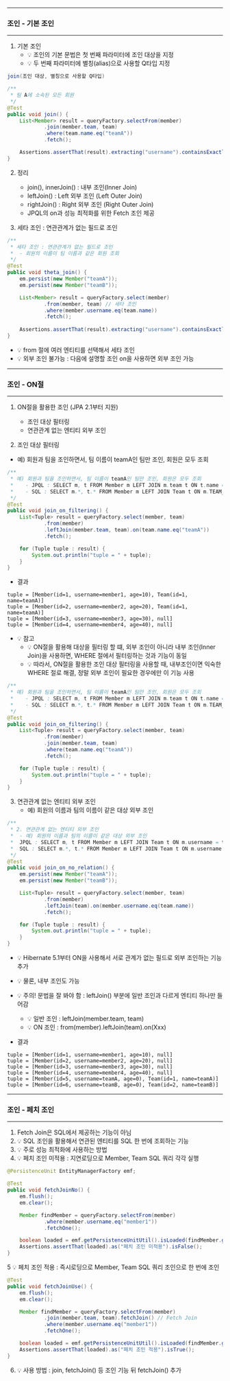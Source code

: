 -----
### 조인 - 기본 조인
-----
1. 기본 조인
   - 💡 조인의 기본 문법은 첫 번째 파라미터에 조인 대상을 지정
   - 💡 두 번째 파라미터에 별칭(alias)으로 사용할 Q타입 지정
```java
join(조인 대상, 별칭으로 사용할 Q타입)
```
```java
/**
 * 팀 A에 소속된 모든 회원
 */
@Test
public void join() {
    List<Member> result = queryFactory.selectFrom(member)
            .join(member.team, team)
            .where(team.name.eq("teamA"))
            .fetch();

    Assertions.assertThat(result).extracting("username").containsExactly("member1", "member2");
}
```
2. 정리
   - join(), innerJoin() : 내부 조인(Inner Join)
   - leftJoin() : Left 외부 조인 (Left Outer Join)
   - rightJoin() : Right 외부 조인 (Right Outer Join)
   - JPQL의 on과 성능 최적화를 위한 Fetch 조인 제공

3. 세타 조인 : 연관관계가 없는 필드로 조인
```java
/**
 * 세타 조인 : 연관관계가 없는 필드로 조인
 *  - 회원의 이름이 팀 이름과 같은 회원 조회
 */
@Test
public void theta_join() {
    em.persist(new Member("teamA"));
    em.persist(new Member("teamB"));

    List<Member> result = queryFactory.select(member)
            .from(member, team) // 세타 조인
            .where(member.username.eq(team.name))
            .fetch();
    
    Assertions.assertThat(result).extracting("username").containsExactly("teamA", "teamB");
}
```
  - 💡 from 절에 여러 엔티티를 선택해서 세타 조인
  - 💡 외부 조인 불가능 : 다음에 설명할 조인 on을 사용하면 외부 조인 가능

-----
### 조인 - ON절
-----
1. ON절을 활용한 조인 (JPA 2.1부터 지원)
   - 조인 대상 필터링
   - 연관관계 없는 엔티티 외부 조인

2. 조인 대상 필터링
  - 예) 회원과 팀을 조인하면서, 팀 이름이 teamA인 팀만 조인, 회원은 모두 조회
```java
/**
 * 예) 회원과 팀을 조인하면서, 팀 이름이 teamA인 팀만 조인, 회원은 모두 조회
 *    - JPQL : SELECT m, t FROM Member m LEFT JOIN m.team t ON t.name = 'teamA'
 *    - SQL : SELECT m.*, t.* FROM Member m LEFT JOIN Team t ON m.TEAM_ID = t.id AND t.name = 'teamA'
 */
@Test
public void join_on_filtering() {
    List<Tuple> result = queryFactory.select(member, team)
            .from(member)
            .leftJoin(member.team, team).on(team.name.eq("teamA"))
            .fetch();

    for (Tuple tuple : result) {
        System.out.println("tuple = " + tuple);
    }
}
```
  - 결과
```
tuple = [Member(id=1, username=member1, age=10), Team(id=1, name=teamA)]
tuple = [Member(id=2, username=member2, age=20), Team(id=1, name=teamA)]
tuple = [Member(id=3, username=member3, age=30), null]
tuple = [Member(id=4, username=member4, age=40), null]
```
  - 💡 참고
    + 💡 ON절을 활용해 대상을 필터링 할 떄, 외부 조인이 아니라 내부 조인(Inner Join)을 사용하면, WHERE 절에서 필터링하는 것과 기능이 동일
    + 💡 따라서, ON절을 활용한 조인 대상 필터링을 사용할 때, 내부조인이면 익숙한 WHERE 절로 해결, 정말 외부 조인이 필요한 경우에만 이 기능 사용
```java
/**
 * 예) 회원과 팀을 조인하면서, 팀 이름이 teamA인 팀만 조인, 회원은 모두 조회
 *    - JPQL : SELECT m, t FROM Member m LEFT JOIN m.team t ON t.name = 'teamA'
 *    - SQL : SELECT m.*, t.* FROM Member m LEFT JOIN Team t ON m.TEAM_ID = t.id AND t.name = 'teamA'
 */
@Test
public void join_on_filtering() {
    List<Tuple> result = queryFactory.select(member, team)
            .from(member)
            .join(member.team, team)
            .where(team.name.eq("teamA"))
            .fetch();

    for (Tuple tuple : result) {
        System.out.println("tuple = " + tuple);
    }
}
```

3. 연관관계 없는 엔티티 외부 조인
   - 예) 회원의 이름과 팀의 이름이 같은 대상 외부 조인
```java
/**
 * 2. 연관관계 없는 엔티티 외부 조인
 *  - 예) 회원의 이름과 팀의 이름이 같은 대상 외부 조인
 *  JPQL : SELECT m, t FROM Member m LEFT JOIN Team t ON m.username = t.name
 *  SQL : SELECT m.*, t.* FROM Member m LEFT JOIN Team t ON m.username = t.name
 */
@Test
public void join_on_no_relation() {
    em.persist(new Member("teamA"));
    em.persist(new Member("teamB"));

    List<Tuple> result = queryFactory.select(member, team)
            .from(member)
            .leftJoin(team).on(member.username.eq(team.name))
            .fetch();

    for (Tuple tuple : result) {
        System.out.println("tuple = " + tuple);
    }
}
```
  - 💡 Hibernate 5.1부터 ON을 사용해서 서로 관계가 없는 필드로 외부 조인하는 기능 추가
  - 💡 물론, 내부 조인도 가능
  - 💡 주의! 문법을 잘 봐야 함 : leftJoin() 부분에 일반 조인과 다르게 엔티티 하나만 들어감
    + 💡 일반 조인 : leftJoin(member.team, team)
    + 💡 ON 조인 : from(member).leftJoin(team).on(Xxx)

  - 결과
```
tuple = [Member(id=1, username=member1, age=10), null]
tuple = [Member(id=2, username=member2, age=20), null]
tuple = [Member(id=3, username=member3, age=30), null]
tuple = [Member(id=4, username=member4, age=40), null]
tuple = [Member(id=5, username=teamA, age=0), Team(id=1, name=teamA)]
tuple = [Member(id=6, username=teamB, age=0), Team(id=2, name=teamB)]
```

-----
### 조인 - 페치 조인
-----
1. Fetch Join은 SQL에서 제공하는 기능이 아님
2. 💡 SQL 조인을 활용해서 연관된 엔티티를 SQL 한 번에 조회하는 기능
3. 💡 주로 성능 최적화에 사용하는 방법
4. 💡 페치 조인 미적용 : 지연로딩으로 Member, Team SQL 쿼리 각각 실행
```java
@PersistenceUnit EntityManagerFactory emf;

@Test
public void fetchJoinNo() {
    em.flush();
    em.clear();

    Member findMember = queryFactory.selectFrom(member)
            .where(member.username.eq("member1"))
            .fetchOne();

    boolean loaded = emf.getPersistenceUnitUtil().isLoaded(findMember.getTeam());
    Assertions.assertThat(loaded).as("페치 조인 미적용").isFalse();
}
```

5 💡 페치 조인 적용 : 즉시로딩으로 Member, Team SQL 쿼리 조인으로 한 번에 조인
```java
@Test
public void fetchJoinUse() {
    em.flush();
    em.clear();

    Member findMember = queryFactory.selectFrom(member)
            .join(member.team, team).fetchJoin() // Fetch Join
            .where(member.username.eq("member1"))
            .fetchOne();

    boolean loaded = emf.getPersistenceUnitUtil().isLoaded(findMember.getTeam());
    Assertions.assertThat(loaded).as("페치 조인 적용").isTrue();
}
```

6. 💡 사용 방법 : join, fetchJoin() 등 조인 기능 뒤 fetchJoin() 추가
